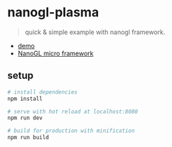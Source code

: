 # nanogl-plasma

> quick & simple example with nanogl framework.

* [demo](https://spleenooname.github.io/nanogl-plasma/)
* [NanoGL micro framework](http://plepers.github.io/nanogl/)

## setup

``` bash
# install dependencies
npm install

# serve with hot reload at localhost:8080
npm run dev

# build for production with minification
npm run build
```
